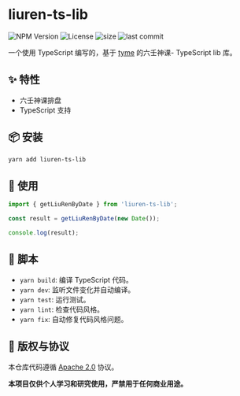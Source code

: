 # liuren-ts-lib

![NPM Version](https://img.shields.io/npm/v/liuren-ts-lib)
![License](https://img.shields.io/npm/l/liuren-ts-lib)
![size](https://img.shields.io/github/repo-size/let-fate/liuren-ts-lib)
![last commit](https://img.shields.io/github/last-commit/let-fate/liuren-ts-lib)

一个使用 TypeScript 编写的，基于 [tyme](https://github.com/6tail/tyme4j) 的六壬神课- TypeScript lib 库。

## ✨ 特性

-   六壬神课排盘
-   TypeScript 支持

## 📦 安装

```bash
yarn add liuren-ts-lib
```

## 🔨 使用

```typescript
import { getLiuRenByDate } from 'liuren-ts-lib';

const result = getLiuRenByDate(new Date());

console.log(result);
```

## 📜 脚本

-   `yarn build`: 编译 TypeScript 代码。
-   `yarn dev`: 监听文件变化并自动编译。
-   `yarn test`: 运行测试。
-   `yarn lint`: 检查代码风格。
-   `yarn fix`: 自动修复代码风格问题。

## 📄 版权与协议

本仓库代码遵循 [Apache 2.0](https://github.com/let-fate/liuren-ts-lib/blob/main/LICENSE) 协议。

**本项目仅供个人学习和研究使用，严禁用于任何商业用途。** 